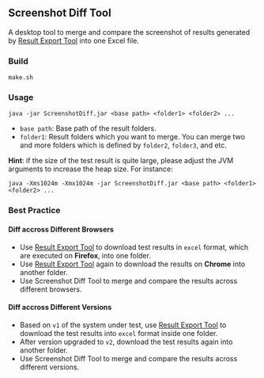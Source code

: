 ##  Screenshot Diff Tool

A desktop tool to merge and compare the screenshot of results generated by [Result Export Tool](https://github.com/SmartekWorks/result-export) into one Excel file.

### Build

`make.sh`

### Usage

`java -jar ScreenshotDiff.jar <base path> <folder1> <folder2> ...`

* `base path`: Base path of the result folders.
* `folder1`: Result folders which you want to merge. You can merge two and more folders which is defined by `folder2`, `folder3`, and etc.

**Hint**: if the size of the test result is quite large, please adjust the JVM arguments to increase the heap size. For instance:

`java -Xms1024m -Xmx1024m -jar ScreenshotDiff.jar <base path> <folder1> <folder2> ...`

### Best Practice

#### Diff accross Different Browsers

* Use [Result Export Tool](https://github.com/SmartekWorks/result-export) to download test results in `excel` format, which are executed on **Firefox**, into one folder.
* Use [Result Export Tool](https://github.com/SmartekWorks/result-export) again to download the results on **Chrome** into another folder.
* Use Screenshot Diff Tool to merge and compare the results across different browsers.

#### Diff accross Different Versions

* Based on `v1` of the system under test, use [Result Export Tool](https://github.com/SmartekWorks/result-export) to download the test results into `excel` format inside one folder.
* After version upgraded to `v2`, download the test results again into another folder.
* Use Screenshot Diff Tool to merge and compare the results across different versions.
